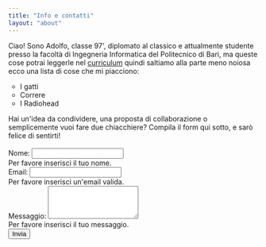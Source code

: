 ```yaml
---
title: "Info e contatti"
layout: "about"
---
```

Ciao! Sono Adolfo, classe 97', diplomato al classico e attualmente studente presso la facoltà di Ingegneria Informatica del Politecnico di Bari, ma queste cose potrai leggerle nel <a href="/PDF/CV_it_.pdf" download>curriculum</a> quindi saltiamo alla parte meno noiosa ecco una lista di cose che mi piacciono:
<ul style ="list-style: circle">
<li> I gatti
<li> Correre
<li> I Radiohead
</ul>
Hai un'idea da condividere, una proposta di collaborazione o semplicemente vuoi fare due chiacchiere? Compila il form qui sotto, e sarò felice di sentirti!

<br>
<br>
<form name="contact"  action ="/success" method="POST" data-netlify="true" netlify-honeypot="bot-field" class="needs-validation" novalidate>
  <input type="hidden" name="form-name" value="contact" />

  <!-- Honeypot field for spam prevention -->
  <div hidden>
    <label>Don’t fill this out if you're human: <input name="bot-field" /></label>
  </div>

  <div class="form-group">
    <label for="name">Nome:</label>
    <input type="text" id="name" name="name" class="form-control" required />
    <div class="invalid-feedback">Per favore inserisci il tuo nome.</div>
  </div>
  <div class="form-group">
    <label for="email">Email:</label>
    <input type="email" id="email" name="email" class="form-control" required />
    <div class="invalid-feedback">Per favore inserisci un'email valida.</div>
  </div>
  <div class="form-group">
    <label for="message">Messaggio:</label>
    <textarea id="message" name="message" class="form-control" rows="4" required></textarea>
    <div class="invalid-feedback">Per favore inserisci il tuo messaggio.</div>
  </div>
  <div class="text-center py-4">
  <button type="submit" class="btn btn-dark btn-lg" >Invia</button>
  </div>
  
</form>

